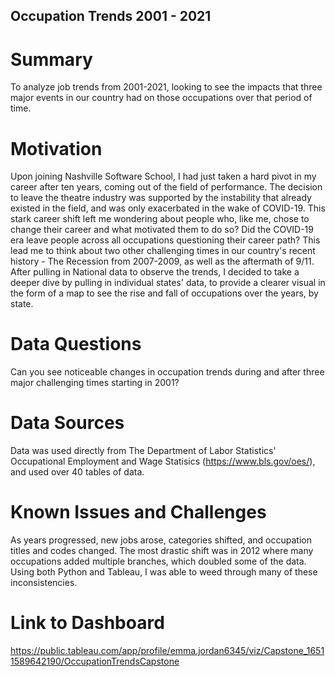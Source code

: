 
## Occupation Trends 2001 - 2021
# Summary
To analyze job trends from 2001-2021, looking to see the impacts that three major events in our country had on those occupations over that period of time. 

# Motivation
Upon joining Nashville Software School, I had just taken a hard pivot in my career after ten years, coming out of the field of performance. The decision to leave the theatre industry was supported by the instability that already existed in the field, and was only exacerbated in the wake of COVID-19.  This stark career shift left me wondering about people who, like me, chose to change their career and what motivated them to do so? Did the COVID-19 era leave people across all occupations questioning their career path? This lead me to think about two other challenging times in our country's recent history - The Recession from 2007-2009, as well as the aftermath of 9/11. After pulling in National data to observe the trends, I decided to take a deeper dive by pulling in individual states' data, to provide a clearer visual in the form of a map to see the rise and fall of occupations over the years, by state. 

# Data Questions
Can you see noticeable changes in occupation trends during and after three major challenging times starting in 2001?

# Data Sources
Data was used directly from The Department of Labor Statistics' Occupational Employment and Wage Statisics (https://www.bls.gov/oes/), and used over 40 tables of data. 

# Known Issues and Challenges
As years progressed, new jobs arose, categories shifted, and occupation titles and codes changed. The most drastic shift was in 2012 where many occupations added multiple branches, which doubled some of the data. Using both Python and Tableau, I was able to weed through many of these inconsistencies. 

# Link to Dashboard
https://public.tableau.com/app/profile/emma.jordan6345/viz/Capstone_16511589642190/OccupationTrendsCapstone

